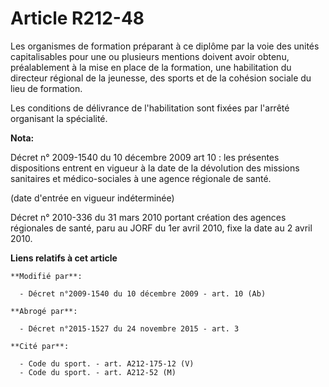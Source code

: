 # Article R212-48

Les organismes de formation préparant à ce diplôme par la voie des unités capitalisables pour une ou plusieurs mentions
doivent avoir obtenu, préalablement à la mise en place de la formation, une habilitation du            directeur régional de
la jeunesse, des sports et de la cohésion sociale  du lieu de formation. 

Les conditions de délivrance de l'habilitation sont fixées par l'arrêté organisant la spécialité.

**Nota:**

Décret n° 2009-1540 du 10 décembre 2009 art 10 : les présentes dispositions entrent en vigueur à la date de la dévolution des
missions sanitaires et médico-sociales à une agence régionale de santé. 

(date d'entrée en vigueur indéterminée)

Décret n° 2010-336 du 31 mars 2010 portant création des agences régionales de santé, paru au JORF du 1er avril 2010, fixe la
date au 2 avril 2010.

**Liens relatifs à cet article**

	**Modifié par**:

	  - Décret n°2009-1540 du 10 décembre 2009 - art. 10 (Ab)

	**Abrogé par**:

	  - Décret n°2015-1527 du 24 novembre 2015 - art. 3

	**Cité par**:

	  - Code du sport. - art. A212-175-12 (V)
	  - Code du sport. - art. A212-52 (M)
